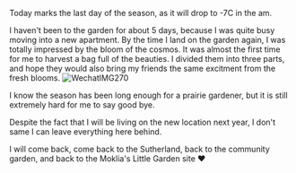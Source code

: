 Today marks the last day of the season, as it will drop to -7C in the am. 

I haven't been to the garden for about 5 days, because I was quite busy moving into a new apartment. By the time I land on the garden again, I was totally impressed by the bloom of the cosmos. It was almost the first time for me to harvest a bag full of the beauties. I divided them into three parts, and hope they would also bring my friends the same excitment from the fresh blooms. 
![WechatIMG270](https://user-images.githubusercontent.com/79727789/193973180-27c4f1b8-8ba6-4cd8-a2d7-04b639b21de6.jpg)

I know the season has been long enough for a prairie gardener, but it is still extremely hard for me to say good bye. 

Despite the fact that I will be living on the new location next year, I don't same I can leave everything here behind. 

I will come back, come back to the Sutherland, back to the community garden, and back to the Moklia's Little Garden site :heart:
